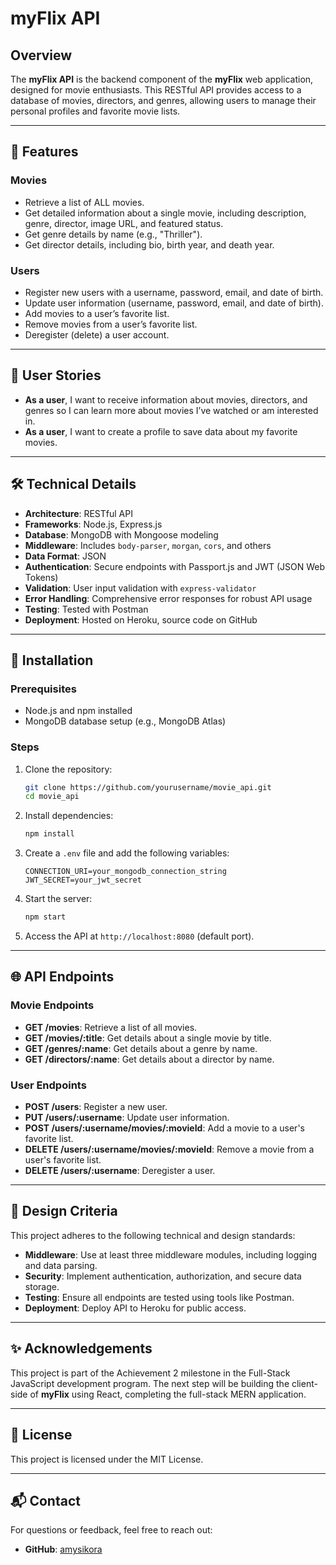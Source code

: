 # myFlix API

## Overview
The **myFlix API** is the backend component of the **myFlix** web application, designed for movie enthusiasts. This RESTful API provides access to a database of movies, directors, and genres, allowing users to manage their personal profiles and favorite movie lists.

---

## 🌟 Features
### Movies
- Retrieve a list of ALL movies.
- Get detailed information about a single movie, including description, genre, director, image URL, and featured status.
- Get genre details by name (e.g., "Thriller").
- Get director details, including bio, birth year, and death year.

### Users
- Register new users with a username, password, email, and date of birth.
- Update user information (username, password, email, and date of birth).
- Add movies to a user’s favorite list.
- Remove movies from a user’s favorite list.
- Deregister (delete) a user account.

---

## 📖 User Stories
- **As a user**, I want to receive information about movies, directors, and genres so I can learn more about movies I’ve watched or am interested in.
- **As a user**, I want to create a profile to save data about my favorite movies.

---

## 🛠️ Technical Details
- **Architecture**: RESTful API
- **Frameworks**: Node.js, Express.js
- **Database**: MongoDB with Mongoose modeling
- **Middleware**: Includes `body-parser`, `morgan`, `cors`, and others
- **Data Format**: JSON
- **Authentication**: Secure endpoints with Passport.js and JWT (JSON Web Tokens)
- **Validation**: User input validation with `express-validator`
- **Error Handling**: Comprehensive error responses for robust API usage
- **Testing**: Tested with Postman
- **Deployment**: Hosted on Heroku, source code on GitHub

---

## 🚀 Installation

### Prerequisites
- Node.js and npm installed
- MongoDB database setup (e.g., MongoDB Atlas)

### Steps
1. Clone the repository:
   ```bash
   git clone https://github.com/yourusername/movie_api.git
   cd movie_api
   ```
2. Install dependencies:
   ```bash
   npm install
   ```
3. Create a `.env` file and add the following variables:
   ```env
   CONNECTION_URI=your_mongodb_connection_string
   JWT_SECRET=your_jwt_secret
   ```
4. Start the server:
   ```bash
   npm start
   ```
5. Access the API at `http://localhost:8080` (default port).

---

## 🌐 API Endpoints

### Movie Endpoints
- **GET /movies**: Retrieve a list of all movies.
- **GET /movies/:title**: Get details about a single movie by title.
- **GET /genres/:name**: Get details about a genre by name.
- **GET /directors/:name**: Get details about a director by name.

### User Endpoints
- **POST /users**: Register a new user.
- **PUT /users/:username**: Update user information.
- **POST /users/:username/movies/:movieId**: Add a movie to a user's favorite list.
- **DELETE /users/:username/movies/:movieId**: Remove a movie from a user's favorite list.
- **DELETE /users/:username**: Deregister a user.

---

## 🔧 Design Criteria
This project adheres to the following technical and design standards:
- **Middleware**: Use at least three middleware modules, including logging and data parsing.
- **Security**: Implement authentication, authorization, and secure data storage.
- **Testing**: Ensure all endpoints are tested using tools like Postman.
- **Deployment**: Deploy API to Heroku for public access.

---

## ✨ Acknowledgements
This project is part of the Achievement 2 milestone in the Full-Stack JavaScript development program. The next step will be building the client-side of **myFlix** using React, completing the full-stack MERN application.

---

## 📄 License
This project is licensed under the MIT License.

---

## 📬 Contact
For questions or feedback, feel free to reach out:
- **GitHub**: [amysikora](https://github.com/amysikora)

